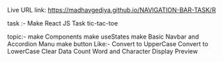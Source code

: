 
 Live URL link: 
 https://madhavgediya.github.io/NAVIGATION-BAR-TASK/R
    


task :- Make React JS Task  tic-tac-toe 

topic:-
        make Components
        make useStates
        make Basic Navbar and Accordion Manu
        make button Like:-
                Convert to UpperCase
                Convert to LowerCase
                Clear Data
        Count Word and Character
        Display Preview











